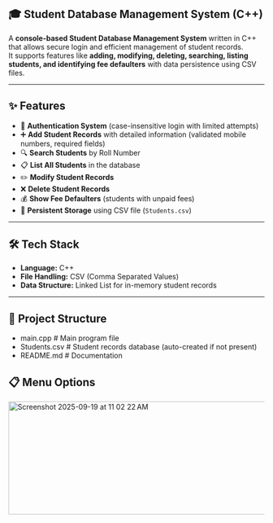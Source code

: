 ## 🎓 Student Database Management System (C++)

A **console-based Student Database Management System** written in C++ that allows secure login and efficient management of student records.  
It supports features like **adding, modifying, deleting, searching, listing students, and identifying fee defaulters** with data persistence using CSV files.

---

## ✨ Features
- 🔑 **Authentication System** (case-insensitive login with limited attempts)  
- ➕ **Add Student Records** with detailed information (validated mobile numbers, required fields)  
- 🔍 **Search Students** by Roll Number  
- 📋 **List All Students** in the database  
- ✏️ **Modify Student Records**  
- ❌ **Delete Student Records**  
- 💰 **Show Fee Defaulters** (students with unpaid fees)  
- 💾 **Persistent Storage** using CSV file (`Students.csv`)  

---

## 🛠️ Tech Stack
- **Language:** C++  
- **File Handling:** CSV (Comma Separated Values)  
- **Data Structure:** Linked List for in-memory student records  

---

## 📂 Project Structure
- main.cpp # Main program file
- Students.csv # Student records database (auto-created if not present)
- README.md # Documentation

## 📋 Menu Options

<img width="511" height="222" alt="Screenshot 2025-09-19 at 11 02 22 AM" src="https://github.com/user-attachments/assets/9d36ea74-3af9-4e7d-9590-82e9835b435c" />

